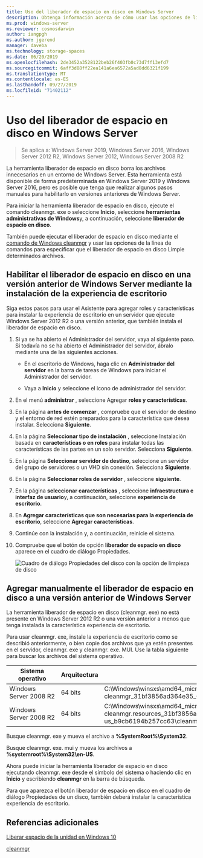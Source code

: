 ```yaml
---
title: Uso del liberador de espacio en disco en Windows Server
description: Obtenga información acerca de cómo usar las opciones de línea de comandos para configurar la herramienta liberador de espacio en disco (cleanmgr. exe) para limpiar automáticamente determinados archivos.
ms.prod: windows-server
ms.reviewer: cosmosdarwin
author: iangpgh
ms.author: jgerend
manager: daveba
ms.technology: storage-spaces
ms.date: 06/20/2019
ms.openlocfilehash: 2de3452a3528122beb26f403fb0c73d7ff13efd7
ms.sourcegitcommit: 6aff3d88ff22ea141a6ea6572a5ad8dd6321f199
ms.translationtype: MT
ms.contentlocale: es-ES
ms.lasthandoff: 09/27/2019
ms.locfileid: "71402112"
---
```

# <a name="using-disk-cleanup-on-windows-server"></a>Uso del liberador de espacio en disco en Windows Server

> Se aplica a: Windows Server 2019, Windows Server 2016, Windows Server 2012 R2, Windows Server 2012, Windows Server 2008 R2

La herramienta liberador de espacio en disco borra los archivos innecesarios en un entorno de Windows Server. Esta herramienta está disponible de forma predeterminada en Windows Server 2019 y Windows Server 2016, pero es posible que tenga que realizar algunos pasos manuales para habilitarlo en versiones anteriores de Windows Server.

Para iniciar la herramienta liberador de espacio en disco, ejecute el comando cleanmgr. exe o seleccione **Inicio**, seleccione **herramientas administrativas de Windows**y, a continuación, seleccione **liberador de espacio en disco**.

También puede ejecutar el liberador de espacio en disco mediante el [comando de Windows cleanmgr](../../administration/windows-commands/cleanmgr.md) y usar las opciones de la línea de comandos para especificar que el liberador de espacio en disco Limpie determinados archivos.

## <a name="enable-disk-cleanup-on-an-earlier-version-of-windows-server-by-installing-the-desktop-experience"></a>Habilitar el liberador de espacio en disco en una versión anterior de Windows Server mediante la instalación de la experiencia de escritorio

Siga estos pasos para usar el Asistente para agregar roles y características para instalar la experiencia de escritorio en un servidor que ejecute Windows Server 2012 R2 o una versión anterior, que también instala el liberador de espacio en disco.

1. Si ya se ha abierto el Administrador del servidor, vaya al siguiente paso. Si todavía no se ha abierto el Administrador del servidor, ábralo mediante una de las siguientes acciones.

   - En el escritorio de Windows, haga clic en **Administrador del servidor** en la barra de tareas de Windows para iniciar el Administrador del servidor.

   - Vaya a **Inicio** y seleccione el icono de administrador del servidor.

1. En el menú **administrar** , seleccione Agregar **roles y características**.

1. En la página **antes de comenzar** , compruebe que el servidor de destino y el entorno de red estén preparados para la característica que desea instalar. Selecciona **Siguiente**.

1. En la página **Seleccionar tipo de instalación** , seleccione Instalación basada en **características o en roles** para instalar todas las características de las partes en un solo servidor. Selecciona **Siguiente**.

1. En la página **Seleccionar servidor de destino**, seleccione un servidor del grupo de servidores o un VHD sin conexión. Selecciona **Siguiente**.

1. En la página **Seleccionar roles de servidor** , seleccione **siguiente**.

1. En la página **seleccionar características** , seleccione **infraestructura e interfaz de usuario**y, a continuación, seleccione **experiencia de escritorio**.

1. En **Agregar características que son necesarias para la experiencia de escritorio**, seleccione **Agregar características**.

1. Continúe con la instalación y, a continuación, reinicie el sistema.

1. Compruebe que el botón de opción **liberador de espacio en disco** aparece en el cuadro de diálogo Propiedades.

   ![Cuadro de diálogo Propiedades del disco con la opción de limpieza de disco](media/diskpropswcleanup.png)

## <a name="manually-add-disk-cleanup-to-an-earlier-version-of-windows-server"></a>Agregar manualmente el liberador de espacio en disco a una versión anterior de Windows Server

La herramienta liberador de espacio en disco (cleanmgr. exe) no está presente en Windows Server 2012 R2 o una versión anterior a menos que tenga instalada la característica experiencia de escritorio.

Para usar cleanmgr. exe, instale la experiencia de escritorio como se describió anteriormente, o bien copie dos archivos que ya estén presentes en el servidor, cleanmgr. exe y cleanmgr. exe. MUI. Use la tabla siguiente para buscar los archivos del sistema operativo.

| Sistema operativo  | Arquitectura  | Ubicación del archivo  |
| ----------------- | -------------- | --------------- |
| Windows Server 2008 R2 | 64 bits | C:\Windows\winsxs\amd64_microsoft-windows-cleanmgr_31bf3856ad364e35_6.1.7600.16385_none_c9392808773cd7da\cleanmgr.exe 
| Windows Server 2008 R2 | 64 bits | C:\Windows\winsxs\amd64_microsoft-windows-cleanmgr.resources_31bf3856ad364e35_6.1.7600.16385_en-us_b9cb6194b257cc63\cleanmgr.exe.mui |

Busque cleanmgr. exe y mueva el archivo a **%SystemRoot%\System32**.

Busque cleanmgr. exe. mui y mueva los archivos a **%systemroot%\System32\en-US**.

Ahora puede iniciar la herramienta liberador de espacio en disco ejecutando cleanmgr. exe desde el símbolo del sistema o haciendo clic en **Inicio** y escribiendo **cleanmgr** en la barra de búsqueda.

Para que aparezca el botón liberador de espacio en disco en el cuadro de diálogo Propiedades de un disco, también deberá instalar la característica experiencia de escritorio.

## <a name="additional-references"></a>Referencias adicionales

[Liberar espacio de la unidad en Windows 10](https://support.microsoft.com/en-us/help/12425/windows-10-free-up-drive-space)

[cleanmgr](../../administration/windows-commands/cleanmgr.md)

